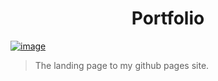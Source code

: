 <h1 align="center">Portfolio</h1>

[![image](https://github.com/VallionXD/Portfolio/assets/151787330/608933fa-5f84-455b-b2f7-7067d8685b15)](https://vallionxd.github.io/Portfolio/)

> The landing page to my github pages site.
